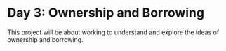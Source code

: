 # Day 3: Ownership and Borrowing

This project will be about working to understand and explore the ideas of ownership and borrowing.
